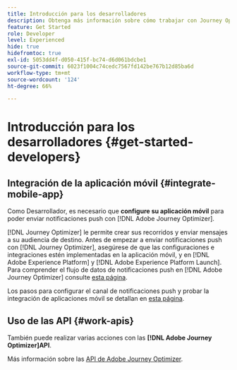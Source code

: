```yaml
---
title: Introducción para los desarrolladores
description: Obtenga más información sobre cómo trabajar con Journey Optimizer como desarrollador
feature: Get Started
role: Developer
level: Experienced
hide: true
hidefromtoc: true
exl-id: 5053dd4f-d050-415f-bc74-d6d061bdcbe1
source-git-commit: 6023f1004c74cedc7567fd142be767b12d85ba6d
workflow-type: tm+mt
source-wordcount: '124'
ht-degree: 66%

---
```


# Introducción para los desarrolladores {#get-started-developers}

## Integración de la aplicación móvil {#integrate-mobile-app}

Como Desarrollador, es necesario que **configure su aplicación móvil** para poder enviar notificaciones push con [!DNL Adobe Journey Optimizer].

[!DNL Journey Optimizer] le permite crear sus recorridos y enviar mensajes a su audiencia de destino. Antes de empezar a enviar notificaciones push con [!DNL Journey Optimizer], asegúrese de que las configuraciones e integraciones estén implementadas en la aplicación móvil, y en [!DNL Adobe Experience Platform] y [!DNL Adobe Experience Platform Launch]. Para comprender el flujo de datos de notificaciones push en [!DNL Adobe Journey Optimizer] consulte [esta página](../../push/push-gs.md).

Los pasos para configurar el canal de notificaciones push y probar la integración de aplicaciones móvil se detallan en [esta página](../../push/push-configuration.md).

## Uso de las API {#work-apis}

También puede realizar varias acciones con las **[!DNL Adobe Journey Optimizer]API**.

Más información sobre las [API de Adobe Journey Optimizer](../../configuration/ajo-apis.md).